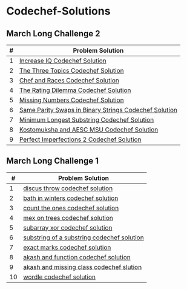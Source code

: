 # Codechef-Solutions

## March Long Challenge 2
#|Problem Solution|
|--|----- |  
1 | <a href="https://thunderbitz.com/increase-iq-codechef-solution/">Increase IQ Codechef Solution </a>
2 | <a href="https://thunderbitz.com/the-three-topics-codechef-solution/">The Three Topics Codechef Solution </a>
3 | <a href="https://thunderbitz.com/chef-and-races-codechef-solution/">Chef and Races Codechef Solution </a>
4 | <a href="https://thunderbitz.com/the-rating-dilemma-codechef-solution/">The Rating Dilemma Codechef Solution </a>
5 | <a href="https://thunderbitz.com/missing-numbers-codechef-solution/">Missing Numbers Codechef Solution </a>
6 | <a href="https://thunderbitz.com/same-parity-swaps-in-binary-strings-codechef-solution/">Same Parity Swaps in Binary Strings Codechef Solution </a>
7 | <a href="https://thunderbitz.com/minimum-longest-substring-codechef-solution/">Minimum Longest Substring Codechef Solution </a>
8 | <a href="https://thunderbitz.com/kostomuksha-and-aesc-msu-codechef-solution/">Kostomuksha and AESC MSU Codechef Solution</a>
9 | <a href="https://thunderbitz.com/perfect-imperfections-2-codechef-solution/">Perfect Imperfections 2 Codechef Solution</a>
 






## March Long Challenge 1
#|Problem Solution|
|--|----- |  
1 | <a href="https://thunderbitz.com/discus-throw-codechef-solution/">discus throw codechef solution</a>
2 | <a href="https://thunderbitz.com/bath-in-winters-codechef-solution/">bath in winters codechef solution</a>
3 | <a href="https://thunderbitz.com/count-the-ones-codechef-solution/">count the ones codechef solution</a>
4 | <a href="https://thunderbitz.com/mex-on-trees-codechef-solution/">mex on trees codechef solution</a>
5 | <a href="https://thunderbitz.com/subarray-xor-codechef-solution/">subarray xor codechef solution</a>
6 | <a href="https://thunderbitz.com/substring-of-a-substring-codechef-solution/">substring of a substring codechef solution</a>
7 | <a href="https://thunderbitz.com/exact-marks-codechef-solution/">exact marks codechef solution</a>
8 | <a href="https://thunderbitz.com/akash-and-function-codechef-solution/">akash and function codechef solution</a>
9 | <a href="https://thunderbitz.com/akash-and-missing-class-codechef-solution/">akash and missing class codechef slution</a>
10 | <a href="https://thunderbitz.com/wordle-codechef-solution/">wordle codechef solution </a>
